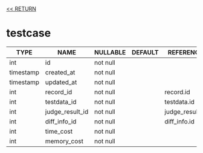 [<< RETURN](..)

# testcase

TYPE | NAME | NULLABLE | DEFAULT | REFERENCE | COMMENT
---|---|---|---|---|---
int | id | not null | | |
timestamp | created_at | not null | | |
timestamp | updated_at | not null | | |
int | record_id | not null | | record.id |
int | testdata_id | not null | | testdata.id |
int | judge_result_id | not null | | judge_result.id |
int | diff_info_id | not null | | diff_info.id |
int | time_cost | not null | | |
int | memory_cost | not null | | |
